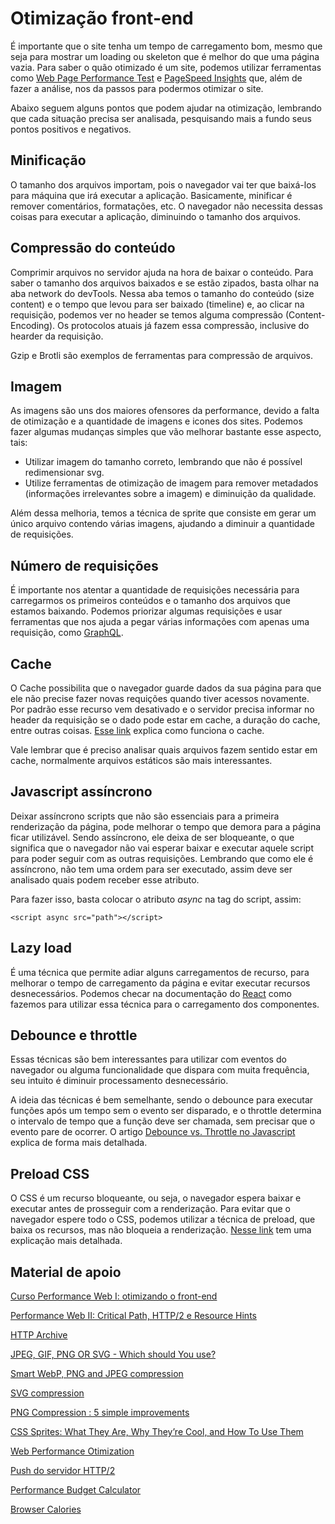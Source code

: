 # Otimização front-end

É importante que o site tenha um tempo de carregamento bom, mesmo que seja para mostrar um loading ou skeleton que é melhor do que uma página vazia. Para saber o quão otimizado é um site, podemos utilizar ferramentas como [Web Page Performance Test](https://www.webpagetest.org/) e [PageSpeed Insights](https://pagespeed.web.dev/?utm_source=psi&utm_medium=redirect&hl=pt-br) que, além de fazer a análise, nos da passos para podermos otimizar o site.

Abaixo seguem alguns pontos que podem ajudar na otimização, lembrando que cada situação precisa ser analisada, pesquisando mais a fundo seus pontos positivos e negativos.

## Minificação

O tamanho dos arquivos importam, pois o navegador vai ter que baixá-los para máquina que irá executar a aplicação. Basicamente, minificar é remover comentários, formatações, etc. O navegador não necessita dessas coisas para executar a aplicação, diminuindo o tamanho dos arquivos.

## Compressão do conteúdo

Comprimir arquivos no servidor ajuda na hora de baixar o conteúdo. Para saber o tamanho dos arquivos baixados e se estão zipados, basta olhar na aba network do devTools. Nessa aba temos o tamanho do conteúdo (size content) e o tempo que levou para ser baixado (timeline) e, ao clicar na requisição, podemos ver no header se temos alguma compressão (Content-Encoding). Os protocolos atuais já fazem essa compressão, inclusive do hearder da requisição.

Gzip e Brotli são exemplos de ferramentas para compressão de arquivos.

## Imagem

As imagens são uns dos maiores ofensores da performance, devido a falta de otimização e a quantidade de imagens e icones dos sites. Podemos fazer algumas mudanças simples que vão melhorar bastante esse aspecto, tais:

- Utilizar imagem do tamanho correto, lembrando que não é possível redimensionar svg.
- Utilize ferramentas de otimização de imagem para remover metadados (informações irrelevantes sobre a imagem) e diminuição da qualidade.

Além dessa melhoria, temos a técnica de sprite que consiste em gerar um único arquivo contendo várias imagens, ajudando a diminuir a quantidade de requisições.

## Número de requisições

É importante nos atentar a quantidade de requisições necessária para carregarmos os primeiros conteúdos e o tamanho dos arquivos que estamos baixando. Podemos priorizar algumas requisições e usar ferramentas que nos ajuda a pegar várias informações com apenas uma requisição, como [GraphQL](https://graphql.org/).

## Cache

O Cache possibilita que o navegador guarde dados da sua página para que ele não precise fazer novas requições quando tiver acessos novamente. Por padrão esse recurso vem desativado e o servidor precisa informar no header da requisição se o dado pode estar em cache, a duração do cache, entre outras coisas. [Esse link](https://developer.mozilla.org/en-US/docs/Web/HTTP/Caching) explica como funciona o cache.

Vale lembrar que é preciso analisar quais arquivos fazem sentido estar em cache, normalmente arquivos estáticos são mais interessantes.

##  Javascript assíncrono

Deixar assíncrono scripts que não são essenciais para a primeira renderização da página, pode melhorar o tempo que demora para a página ficar utilizável. Sendo assíncrono, ele deixa de ser bloqueante, o que significa que o navegador não vai esperar baixar e executar aquele script para poder seguir com as outras requisições. Lembrando que como ele é assíncrono, não tem uma ordem para ser executado, assim deve ser analisado quais podem receber esse atributo.

Para fazer isso, basta colocar o atributo <i>async</i> na tag do script, assim:

`<script async src="path"></script> `

## Lazy load

É uma técnica que permite adiar alguns carregamentos de recurso, para melhorar o tempo de carregamento da página e evitar executar recursos desnecessários. Podemos checar na documentação do [React](https://reactjs.org/docs/code-splitting.html) como fazemos para utilizar essa técnica para o carregamento dos componentes.

## Debounce e throttle

Essas técnicas são bem interessantes para utilizar com eventos do navegador ou alguma funcionalidade que dispara com muita frequência, seu intuito é diminuir processamento desnecessário.

A ideia das técnicas é bem semelhante, sendo o debounce para executar funções após um tempo sem o evento ser disparado, e o throttle determina o intervalo de tempo que a função deve ser chamada, sem precisar que o evento pare de ocorrer. O artigo [Debounce vs. Throttle no Javascript](https://blog.rocketseat.com.br/debounce-vs-throttle-no-javascript/) explica de forma mais detalhada.


## Preload CSS

O CSS é um recurso bloqueante, ou seja, o navegador espera baixar e executar antes de prosseguir com a renderização. Para evitar que o navegador espere todo o CSS, podemos utilizar a técnica de preload, que baixa os recursos, mas não bloqueia a renderização. [Nesse link](https://developer.mozilla.org/en-US/docs/Web/HTML/Link_types/preload) tem uma explicação mais detalhada.

## Material de apoio

[Curso Performance Web I: otimizando o front-end](https://www.alura.com.br/curso-online-otimizacao-performance-web)

[Performance Web II: Critical Path, HTTP/2 e Resource Hints](https://cursos.alura.com.br/course/performance-http2-critical-path)

[HTTP Archive](https://httparchive.org/)

[JPEG, GIF, PNG OR SVG - Which should You use?](https://dev.to/sarah_chima/jpeg-gif-png-or-svg---which-should-i-use-1o8o)

[Smart WebP, PNG and JPEG compression](https://tinypng.com/)

[SVG compression](https://jakearchibald.github.io/svgomg/)

[PNG Compression : 5 simple improvements](http://mainroach.blogspot.com/2013/09/png-compression-5-simple-improvements.html)

[CSS Sprites: What They Are, Why They’re Cool, and How To Use Them](https://css-tricks.com/css-sprites/.)

[Web Performance Otimization](https://wpostats.com/)

[Push do servidor HTTP/2](https://imasters.com.br/devsecops/push-do-servidor-http2)

[Performance Budget Calculator](https://www.performancebudget.io/)

[Browser Calories](https://browserdiet.com/calories/)